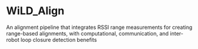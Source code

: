 # WiLD_Align
An alignment pipeline that integrates RSSI range measurements for creating range-based alignments, with computational, communication, and inter-robot loop closure detection benefits
